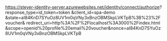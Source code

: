 https://steyer-identity-server.azurewebsites.net/identity/connect/authorize?
response_type=id_token+token
&client_id=spa-demo
&state=aI84KnD7SYuOz8UV1m0qVNy3xBnzOBMSkpLVKTpB%3B%23%2Fvoucher&
redirect_uri=http%3A%2F%2Flocalhost%3A3000%2Findex.html
&scope=openid%20profile%20email%20voucher&nonce=aI84KnD7SYuOz8UV1m0qVNy3xBnzOBMSkpLVKTpB